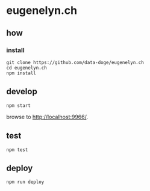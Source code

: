 
# eugenelyn.ch



## how

### install

```
git clone https://github.com/data-doge/eugenelyn.ch
cd eugenelyn.ch
npm install
```

## develop

```
npm start
```

browse to <http://localhost:9966/>.

## test

```
npm test
```

## deploy

```
npm run deploy
```
